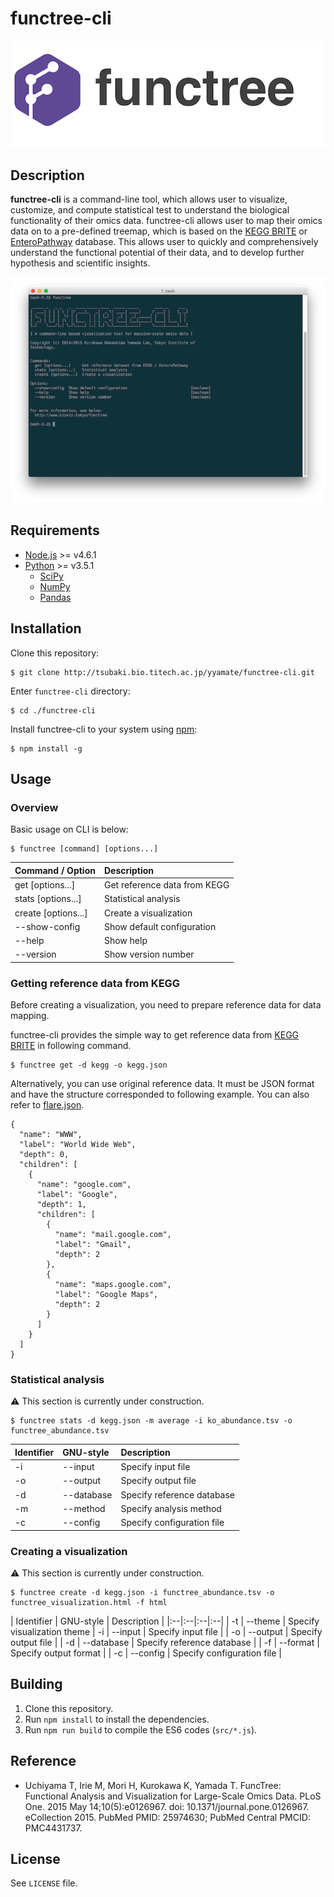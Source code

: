 # functree-cli
![logo](docs/logo.png)

## Description
**functree-cli** is a command-line tool, which allows user to visualize, customize, and compute statistical test to understand the biological functionality of their omics data. functree-cli allows user to map their omics data on to a pre-defined treemap, which is based on the [KEGG BRITE](http://www.genome.jp/kegg/brite.html) or [EnteroPathway](http://www.enteropathway.org/) database. This allows user to quickly and comprehensively understand the functional potential of their data, and to develop further hypothesis and scientific insights.

![cli](docs/cli.png)

## Requirements
- [Node.js](https://github.com/nodejs/node) >= v4.6.1
- [Python](https://www.python.org/) >= v3.5.1
  - [SciPy](https://github.com/scipy/scipy)
  - [NumPy](https://github.com/numpy/numpy)
  - [Pandas](https://github.com/pandas-dev/pandas)

## Installation
Clone this repository:
```
$ git clone http://tsubaki.bio.titech.ac.jp/yyamate/functree-cli.git
```
Enter `functree-cli` directory:
```
$ cd ./functree-cli
```
Install functree-cli to your system using [npm](https://www.npmjs.com):
```
$ npm install -g
```

## Usage
### Overview
Basic usage on CLI is below:
```
$ functree [command] [options...]
```
| Command / Option | Description |
|:--|:--|
| get [options...] | Get reference data from KEGG |
| stats [options...] | Statistical analysis |
| create [options...] | Create a visualization |
| --show-config | Show default configuration |
| --help | Show help |
| --version | Show version number |

### Getting reference data from KEGG
Before creating a visualization, you need to prepare reference data for data mapping.

functree-cli provides the simple way to get reference data from [KEGG BRITE](http://www.genome.jp/kegg/brite.html) in following command.
```
$ functree get -d kegg -o kegg.json
```
Alternatively, you can use original reference data. It must be JSON format and have the structure corresponded to following example. You can also refer to [flare.json](https://gist.github.com/mbostock/1093025).
```
{
  "name": "WWW",
  "label": "World Wide Web",
  "depth": 0,
  "children": [
    {
      "name": "google.com",
      "label": "Google",
      "depth": 1,
      "children": [
        {
          "name": "mail.google.com",
          "label": "Gmail",
          "depth": 2
        },
        {
          "name": "maps.google.com",
          "label": "Google Maps",
          "depth": 2
        }
      ]
    }
  ]
}
```

### Statistical analysis
:warning: This section is currently under construction.

```
$ functree stats -d kegg.json -m average -i ko_abundance.tsv -o functree_abundance.tsv
```

| Identifier | GNU-style | Description |
|:--|:--|:--|
| -i | --input | Specify input file |
| -o | --output | Specify output file |
| -d | --database | Specify reference database |
| -m | --method | Specify analysis method |
| -c | --config| Specify configuration file |

### Creating a visualization
:warning: This section is currently under construction.

```
$ functree create -d kegg.json -i functree_abundance.tsv -o functree_visualization.html -f html
```

| Identifier | GNU-style | Description |
|:--|:--|:--|:--|
| -t | --theme | Specify visualization theme
| -i | --input | Specify input file |
| -o | --output | Specify output file |
| -d | --database | Specify reference database |
| -f | --format | Specify output format |
| -c | --config | Specify configuration file |

## Building
1. Clone this repository.
1. Run `npm install` to install the dependencies.
1. Run `npm run build` to compile the ES6 codes (`src/*.js`).


## Reference
- Uchiyama T, Irie M, Mori H, Kurokawa K, Yamada T. FuncTree: Functional Analysis and Visualization for Large-Scale Omics Data. PLoS One. 2015 May 14;10(5):e0126967. doi: 10.1371/journal.pone.0126967. eCollection 2015. PubMed PMID: 25974630; PubMed Central PMCID: PMC4431737.

## License
See `LICENSE` file.
